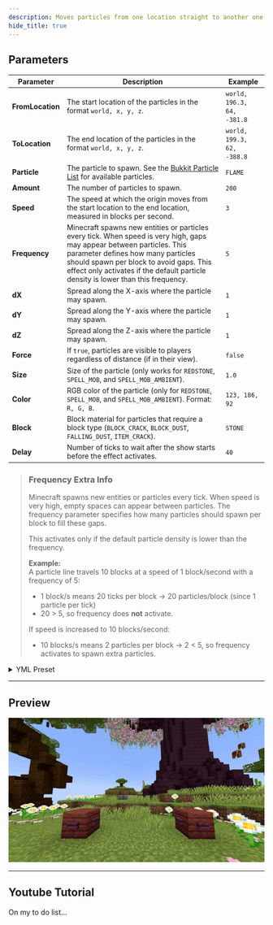 ```yaml
---
description: Moves particles from one location straight to another one.
hide_title: true
---
```


<DocHeading
icon="fluent:sparkle-action-16-filled"
title="Particle Line"
description="Spawns particles following a line from one location straight to another.">
</DocHeading>

## Parameters

| Parameter        | Description                                                                                                                                                                                                                                                                                                                                       | Example                    |
|------------------|---------------------------------------------------------------------------------------------------------------------------------------------------------------------------------------------------------------------------------------------------------------------------------------------------------------------------------------------------|----------------------------|
| **FromLocation** | The start location of the particles in the format `world, x, y, z`.                                                                                                                                                                                                                                                                               | `world, 196.3, 64, -381.8` |
| **ToLocation**   | The end location of the particles in the format `world, x, y, z`.                                                                                                                                                                                                                                                                                 | `world, 199.3, 62, -388.8` |
| **Particle**     | The particle to spawn. See the [Bukkit Particle List](https://hub.spigotmc.org/javadocs/spigot/org/bukkit/Particle.html) for available particles.                                                                                                                                                                                                 | `FLAME`                    |
| **Amount**       | The number of particles to spawn.                                                                                                                                                                                                                                                                                                                 | `200`                      |
| **Speed**        | The speed at which the origin moves from the start location to the end location, measured in blocks per second.                                                                                                                                                                                                                                   | `3`                        |
| **Frequency**    | Minecraft spawns new entities or particles every tick. When speed is very high, gaps may appear between particles. This parameter defines how many particles should spawn per block to avoid gaps. This effect only activates if the default particle density is lower than this frequency.                                                       | `5`                        |
| **dX**           | Spread along the X-axis where the particle may spawn.                                                                                                                                                                                                                                                                                             | `1`                        |
| **dY**           | Spread along the Y-axis where the particle may spawn.                                                                                                                                                                                                                                                                                             | `1`                        |
| **dZ**           | Spread along the Z-axis where the particle may spawn.                                                                                                                                                                                                                                                                                             | `1`                        |
| **Force**        | If `true`, particles are visible to players regardless of distance (if in their view).                                                                                                                                                                                                                                                            | `false`                    |
| **Size**         | Size of the particle (only works for `REDSTONE`, `SPELL_MOB`, and `SPELL_MOB_AMBIENT`).                                                                                                                                                                                                                                                           | `1.0`                      |
| **Color**        | RGB color of the particle (only for `REDSTONE`, `SPELL_MOB`, and `SPELL_MOB_AMBIENT`). Format: `R, G, B`.                                                                                                                                                                                                                                         | `123, 186, 92`             |
| **Block**        | Block material for particles that require a block type (`BLOCK_CRACK`, `BLOCK_DUST`, `FALLING_DUST`, `ITEM_CRACK`).                                                                                                                                                                                                                               | `STONE`                    |
| **Delay**        | Number of ticks to wait after the show starts before the effect activates.                                                                                                                                                                                                                                                                        | `40`                       |

> ### Frequency Extra Info
> Minecraft spawns new entities or particles every tick. When speed is very high, empty spaces can appear between particles. The frequency parameter specifies how many particles should spawn per block to fill these gaps.
>
> This activates only if the default particle density is lower than the frequency.
>
> **Example:**  
> A particle line travels 10 blocks at a speed of 1 block/second with a frequency of 5:  
> - 1 block/s means 20 ticks per block → 20 particles/block (since 1 particle per tick)  
> - 20 > 5, so frequency does **not** activate.  
>  
> If speed is increased to 10 blocks/second:  
> - 10 blocks/s means 2 particles per block → 2 < 5, so frequency activates to spawn extra particles.

<details>
<summary>YML Preset</summary>

```yaml
'1':
  Type: PARTICLE_LINE
  FromLocation: world, 0, 0, 0
  ToLocation: world, 0, 3, 0
  Particle: SMOKE_NORMAL
  Amount: 1
  Speed: 1
  Frequency: 5
  dX: 0
  dY: 0
  dZ: 0
  Force: false
  Delay: 0
```

</details>

---

## Preview

![Particle Line Preview](../assets/previews/particle_line.gif)

---

## Youtube Tutorial

On my to do list...
